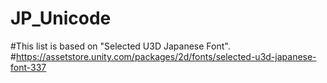 # JP_Unicode

#This list is based on "Selected U3D Japanese Font".
#<https://assetstore.unity.com/packages/2d/fonts/selected-u3d-japanese-font-337>
